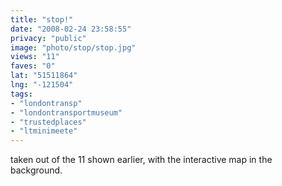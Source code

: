 ```yaml
---
title: "stop!"
date: "2008-02-24 23:58:55"
privacy: "public"
image: "photo/stop/stop.jpg"
views: "11"
faves: "0"
lat: "51511864"
lng: "-121504"
tags:
- "londontransp"
- "londontransportmuseum"
- "trustedplaces"
- "ltminimeete"
---
```

taken out of the 11 shown earlier, with the interactive map in the background.
